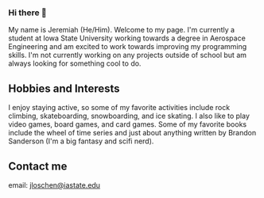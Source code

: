 ### Hi there 👋
My name is Jeremiah (He/Him). Welcome to my page.
I'm currently a student at Iowa State University working towards a degree in Aerospace Engineering and am excited to work towards improving my programming skills. I'm not currently working on any projects outside of school but am always looking for something cool to do.

## Hobbies and Interests
I enjoy staying active, so some of my favorite activities include rock climbing, skateboarding, snowboarding, and ice skating.
I also like to play video games, board games, and card games. Some of my favorite books include the wheel of time series and just about anything written by Brandon Sanderson (I'm a big fantasy and scifi nerd). 

## Contact me
email: jloschen@iastate.edu
